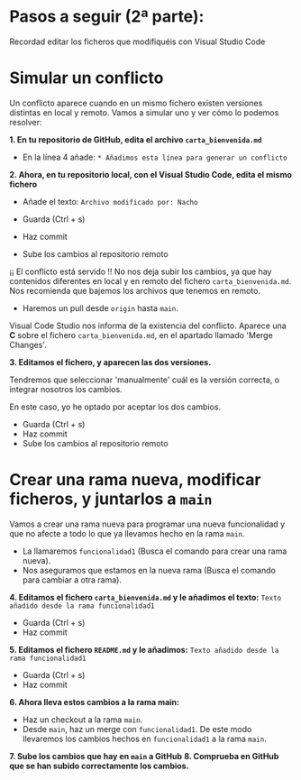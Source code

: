 # Pasos a seguir (2ª parte):
Recordad editar los ficheros que modifiquéis con Visual Studio Code

# Simular un conflicto

  Un conflicto aparece cuando en un mismo fichero existen versiones distintas en local y remoto.
  Vamos a simular uno y ver cómo lo podemos resolver:

**1. En tu repositorio de GitHub, edita el archivo `carta_bienvenida.md`**

- En la línea 4 añade: `* Añadimos esta línea para generar un conflicto`


**2. Ahora, en tu repositorio local, con el Visual Studio Code, edita el mismo fichero**

- Añade el texto: `Archivo modificado por: Nacho`

- Guarda (Ctrl + s)
- Haz commit 
- Sube los cambios al repositorio remoto

¡¡ El conflicto está servido !!
No nos deja subir los cambios, ya que hay contenidos diferentes en local y en remoto del fichero `carta_bienvenida.md`.
Nos recomienda que bajemos los archivos que tenemos en remoto. 

- Haremos un pull desde `origin` hasta `main`.

Visual Code Studio nos informa de la existencia del conflicto. Aparece una **C** sobre el fichero `carta_bienvenida.md`, en el apartado llamado 'Merge Changes'.


**3. Editamos el fichero, y aparecen las dos versiones.**

Tendremos que seleccionar 'manualmente' cuál es la versión correcta, o integrar nosotros los cambios. 

En este caso, yo he optado por aceptar los dos cambios.

- Guarda (Ctrl + s)
- Haz commit 
- Sube los cambios al repositorio remoto

# Crear una rama nueva, modificar ficheros, y juntarlos a `main`

Vamos a crear una rama nueva para programar una nueva funcionalidad y que no afecte a todo lo que ya llevamos hecho en la rama `main`.

- La llamaremos `funcionalidad1` (Busca el comando para crear una rama nueva).
- Nos aseguramos que estamos en la nueva rama (Busca el comando para cambiar a otra rama).

**4. Editamos el fichero `carta_bienvenida.md` y le añadimos el texto:**  `Texto añadido desde la rama funcionalidad1`

- Guarda (Ctrl + s)
- Haz commit 

**5. Editamos el fichero `README.md` y le añadimos:**
`Texto añadido desde la rama funcionalidad1`
- Guarda (Ctrl + s)
- Haz commit

**6. Ahora lleva estos cambios a la rama main:**

- Haz un checkout a la rama `main`.
- Desde `main`, haz un merge con `funcionalidad1`. De este modo llevaremos los cambios hechos en `funcionalidad1` a la rama `main`.

**7. Sube los cambios que hay en `main` a GitHub**
**8. Comprueba en GitHub que se han subido correctamente los cambios.**
